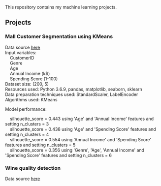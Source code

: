 This repository contains my machine learning projects.

## Projects

### Mall Customer Segmentation using KMeans
Data source [here](https://www.kaggle.com/shwetabh123/mall-customers)\
Input variables:\
  &nbsp;&nbsp;&nbsp;&nbsp;CustomerID\
  &nbsp;&nbsp;&nbsp;&nbsp;Genre\
  &nbsp;&nbsp;&nbsp;&nbsp;Age\
  &nbsp;&nbsp;&nbsp;&nbsp;Annual Income (k$\)\
  &nbsp;&nbsp;&nbsp;&nbsp;Spending Score (1-100)\
Dataset size: (200, 5)\
Resources used: Python 3.6.9, pandas, matplotlib, seaborn, sklearn\
Data preparation techniques used: StandardScaler, LabelEncoder\
Algorithms used: KMeans 

Model performance:

  &nbsp;&nbsp;&nbsp;&nbsp;silhouette_score = 0.443 using 'Age' and 'Annual Income' features and setting n_clusters = 3\
  &nbsp;&nbsp;&nbsp;&nbsp;silhouette_score = 0.438 using 'Age' and 'Spending Score' features and setting n_clusters = 4\
  &nbsp;&nbsp;&nbsp;&nbsp;silhouette_score = 0.554 using 'Annual Income' and 'Spending Score' features and setting n_clusters = 5\
  &nbsp;&nbsp;&nbsp;&nbsp;silhouette_score = 0.356 using 'Genre', 'Age', 'Annual Income' and 'Spending Score' features and setting n_clusters = 6

### Wine quality detection
Data source [here](https://archive.ics.uci.edu/ml/datasets/wine+quality)

